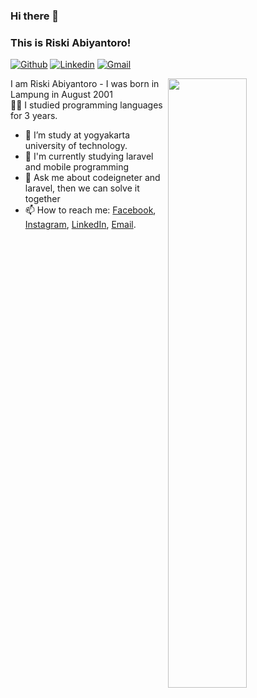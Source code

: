### Hi there 👋 
### This is Riski Abiyantoro!

[![Github](https://img.shields.io/badge/-Github-000?style=flat&logo=Github&logoColor=white)](https://github.com/riskiabiyan)
[![Linkedin](https://img.shields.io/badge/-LinkedIn-blue?style=flat&logo=Linkedin&logoColor=white)](https://www.linkedin.com/in/riski-abiyantoro-93176b228/)
[![Gmail](https://img.shields.io/badge/-Gmail-c14438?style=flat&logo=Gmail&logoColor=white)](mailto:riskiabiyan@gmail.com)

<img width="50%" align="right" src="https://github-readme-stats.vercel.app/api?username=riskiabiyan&show_icons=true&theme=nightowl"/>

I am Riski Abiyantoro - I was born in Lampung in August 2001 <br>👨‍💻 I studied programming languages for 3 years. 

- 🔭 I’m study at yogyakarta university of technology.
- 🌱 I'm currently studying laravel and mobile programming
- 💬 Ask me about codeigneter and laravel, then we can solve it together
- 📫 How to reach me: [Facebook](https://web.facebook.com/riskiabyan.toro), [Instagram](https://instagram.com/riskiabiyan), [LinkedIn](https://www.linkedin.com/in/riski-abiyantoro-93176b228/), [Email](mailTo:riskiabiyan@gmail.com).
